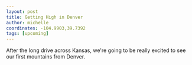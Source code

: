 ```yaml
---
layout: post
title: Getting High in Denver
author: michelle
coordinates: -104.9903,39.7392
tags: [upcoming]
---
```


After the long drive across Kansas, we're going to be really excited to see our first mountains from Denver.